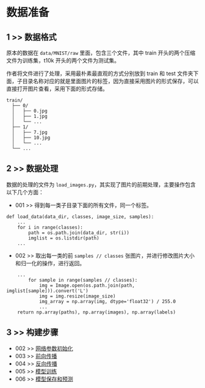 # 数据准备

## 1 >> 数据格式

原本的数据在 `data/MNIST/raw` 里面，包含三个文件，其中 train 开头的两个压缩文件为训练集，t10k 开头的两个文件为测试集。

作者将文件进行了处理，采用最朴素最直观的方式分别放到 train 和 test 文件夹下面，子目录名称对应的就是里面图片的标签，因为直接采用图片的形式保存，可以直接打开图片查看，采用下面的形式存储。

```
train/
  ├── 0/
  │   ├── 0.jpg
  │   ├── 1.jpg
  │   └── ...
  ├── 1/
  │   ├── 7.jpg
  │   ├── 10.jpg
  │   └── ...
  └── ...
```

## 2 >> 数据处理

数据的处理的文件为 `load_images.py`，其实现了图片的前期处理，主要操作包含以下几个方面：

- 001 >> 得到每一类子目录下面的所有文件，同一个标签。

```
def load_data(data_dir, classes, image_size, samples):
    ...
    for i in range(classes):
        path = os.path.join(data_dir, str(i))
        imglist = os.listdir(path)
    ...
```

- 002 >> 取出每一类的前 `samples // classes` 张图片，并进行修改图片大小和归一化的操作，进行返回。

```
    ...
        for sample in range(samples // classes):
            img = Image.open(os.path.join(path, imglist[sample])).convert('L')
            img = img.resize(image_size)
            img_array = np.array(img, dtype='float32') / 255.0
            ...
    return np.array(paths), np.array(images), np.array(labels)
```

## 3 >> 构建步骤

- 002 >> [网络参数初始化](https://github.com/fangqing408/00-MNIST/blob/master/recognition/002.md)
- 003 >> [前向传播](https://github.com/fangqing408/00-MNIST/blob/master/recognition/003.md)
- 004 >> [反向传播](https://github.com/fangqing408/00-MNIST/blob/master/recognition/004.md)
- 005 >> [模型训练](https://github.com/fangqing408/00-MNIST/blob/master/recognition/005.md)
- 006 >> [模型保存和预测](https://github.com/fangqing408/00-MNIST/blob/master/recognition/006.md)
